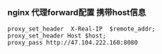 ### nginx 代理forward配置 携带host信息 

```
proxy_set_header  X-Real-IP  $remote_addr;
proxy_set_header Host $host;
proxy_pass http://47.104.222.160:8080
```



